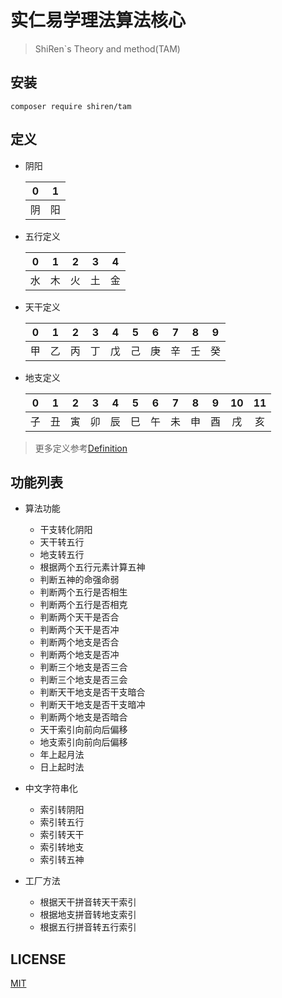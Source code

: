 # 实仁易学理法算法核心
> ShiRen`s Theory and method(TAM)

## 安装

```shell
composer require shiren/tam
```

## 定义

  - 阴阳

    |  0    |  1    |
    | :---: | :---: |
    |  阴   |  阳    |

  - 五行定义

    |  0    |  1    |  2    |  3    |  4    |
    | :---: | :---: | :---: | :---: | :---: |
    |  水   |  木    |  火   |  土   |  金   |

  - 天干定义

    |0|1|2|3|4|5|6|7|8|9|
    | :---: | :---: | :---: | :---: | :---: | :---: | :---: | :---: | :---: | :---: |
    |甲|乙|丙|丁|戊|己|庚|辛|壬|癸|


  - 地支定义

    |0|1|2|3|4|5|6|7|8|9|10|11|
    | :---: | :---: | :---: | :---: | :---: | :---: | :---: | :---: | :---: | :---: | :---: | :---: |
    |子|丑|寅|卯|辰|巳|午|未|申|酉|戌|亥|

  > 更多定义参考[Definition](./src/Definition.php)

## 功能列表
  - 算法功能
    - 干支转化阴阳
    - 天干转五行
    - 地支转五行
    - 根据两个五行元素计算五神
    - 判断五神的命强命弱
    - 判断两个五行是否相生
    - 判断两个五行是否相克
    - 判断两个天干是否合
    - 判断两个天干是否冲
    - 判断两个地支是否合
    - 判断两个地支是否冲
    - 判断三个地支是否三合
    - 判断三个地支是否三会
    - 判断天干地支是否干支暗合
    - 判断天干地支是否干支暗冲
    - 判断两个地支是否暗合
    - 天干索引向前向后偏移
    - 地支索引向前向后偏移
    - 年上起月法
    - 日上起时法
    
  - 中文字符串化
    - 索引转阴阳
    - 索引转五行
    - 索引转天干
    - 索引转地支
    - 索引转五神

  - 工厂方法
    - 根据天干拼音转天干索引
    - 根据地支拼音转地支索引
    - 根据五行拼音转五行索引
    

## LICENSE

  [MIT](./LICENSE)
